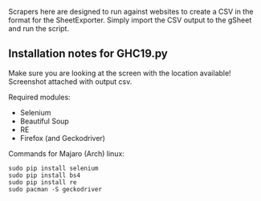 Scrapers here are designed to run against websites to create a CSV in the format for the SheetExporter. Simply import the CSV output to the gSheet and run the script.

<h2>Installation notes for GHC19.py</h2>

Make sure you are looking at the screen with the location available! Screenshot attached with output csv.

Required modules:

<ul>
<li>Selenium
<li>Beautiful Soup
<li>RE
<li>Firefox (and Geckodriver)
</ul>

Commands for Majaro (Arch) linux:

    sudo pip install selenium
    sudo pip install bs4
    sudo pip install re
    sudo pacman -S geckodriver